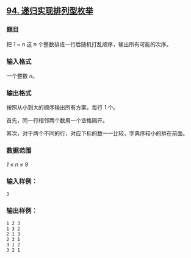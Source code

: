 ## [94. 递归实现排列型枚举](https://www.acwing.com/problem/content/96/)

### 题目

把 *1 ~ n* 这 *n* 个整数排成一行后随机打乱顺序，输出所有可能的次序。

### 输入格式

一个整数 *n*。

### 输出格式

按照从小到大的顺序输出所有方案，每行 *1* 个。

首先，同一行相邻两个数用一个空格隔开。

其次，对于两个不同的行，对应下标的数一一比较，字典序较小的排在前面。

### 数据范围

*1 ≤ n ≤ 9*

### 输入样例：

```
3
```

### 输出样例：

```
1 2 3
1 3 2
2 1 3
2 3 1
3 1 2
3 2 1
```
